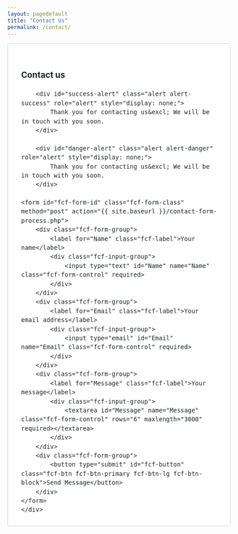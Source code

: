```yaml
---
layout: pagedefault
title: "Contact Us"
permalink: /contact/
---
```


<html>
<head>
    <meta charset="utf-8">
    <meta name="viewport" content="width=device-width, initial-scale=1, shrink-to-fit=no">
    <title>contact form</title>
</head>

<body>

<div class="fcf-body">
    <div id="fcf-form">
    <h3 class="fcf-h3">Contact us</h3>

		<div id="success-alert" class="alert alert-success" role="alert" style="display: none;">
			Thank you for contacting us&excl; We will be in touch with you soon.
		</div>

		<div id="danger-alert" class="alert alert-danger" role="alert" style="display: none;">
			Thank you for contacting us&excl; We will be in touch with you soon.
		</div>

    <form id="fcf-form-id" class="fcf-form-class" method="post" action="{{ site.baseurl }}/contact-form-process.php">
        <div class="fcf-form-group">
            <label for="Name" class="fcf-label">Your name</label>
            <div class="fcf-input-group">
                <input type="text" id="Name" name="Name" class="fcf-form-control" required>
            </div>
        </div>
        <div class="fcf-form-group">
            <label for="Email" class="fcf-label">Your email address</label>
            <div class="fcf-input-group">
                <input type="email" id="Email" name="Email" class="fcf-form-control" required>
            </div>
        </div>
        <div class="fcf-form-group">
            <label for="Message" class="fcf-label">Your message</label>
            <div class="fcf-input-group">
                <textarea id="Message" name="Message" class="fcf-form-control" rows="6" maxlength="3000" required></textarea>
            </div>
        </div>
        <div class="fcf-form-group">
            <button type="submit" id="fcf-button" class="fcf-btn fcf-btn-primary fcf-btn-lg fcf-btn-block">Send Message</button>
        </div>
    </form>
    </div>

</div>

</body>
</html>

<style>
    #fcf-form {
    display:block;
}

.fcf-body {
    margin: 0;
    font-family: -apple-system, Arial, sans-serif;
    font-size: 1rem;
    font-weight: 400;
    line-height: 1.5;
    color: #212529;
    text-align: left;
    background-color: #fff;
    padding: 30px;
    padding-bottom: 10px;
    border: 1px solid #ced4da;
    border-radius: 0.25rem;
    max-width: 100%;
}

.fcf-form-group {
    margin-bottom: 1rem;
}

.fcf-input-group {
    position: relative;
    display: -ms-flexbox;
    display: flex;
    -ms-flex-wrap: wrap;
    flex-wrap: wrap;
    -ms-flex-align: stretch;
    align-items: stretch;
    width: 100%;
}

.fcf-form-control {
    display: block;
    width: 100%;
    height: calc(1.5em + 0.75rem + 2px);
    padding: 0.375rem 0.75rem;
    font-size: 1rem;
    font-weight: 400;
    line-height: 1.5;
    color: #495057;
    background-color: #fff;
    background-clip: padding-box;
    border: 1px solid #ced4da;
    outline: none;
    border-radius: 0.25rem;
    transition: border-color 0.15s ease-in-out, box-shadow 0.15s ease-in-out;
}

.fcf-form-control:focus {
    border: 1px solid #313131;
}

select.fcf-form-control[size], select.fcf-form-control[multiple] {
    height: auto;
}

textarea.fcf-form-control {
    font-family: -apple-system, Arial, sans-serif;
    height: auto;
}

label.fcf-label {
    display: inline-block;
    margin-bottom: 0.5rem;
}

.fcf-credit {
    padding-top: 10px;
    font-size: 0.9rem;
    color: #545b62;
}

.fcf-credit a {
    color: #545b62;
    text-decoration: underline;
}

.fcf-credit a:hover {
    color: #0056b3;
    text-decoration: underline;
}

.fcf-btn {
    display: inline-block;
    font-weight: 400;
    color: #212529;
    text-align: center;
    vertical-align: middle;
    cursor: pointer;
    -webkit-user-select: none;
    -moz-user-select: none;
    -ms-user-select: none;
    user-select: none;
    background-color: transparent;
    border: 1px solid transparent;
    padding: 0.375rem 0.75rem;
    font-size: 1rem;
    line-height: 1.5;
    border-radius: 0.25rem;
    transition: color 0.15s ease-in-out, background-color 0.15s ease-in-out, border-color 0.15s ease-in-out, box-shadow 0.15s ease-in-out;
}

@media (prefers-reduced-motion: reduce) {
    .fcf-btn {
        transition: none;
    }
}

.fcf-btn:hover {
    color: #212529;
    text-decoration: none;
}

.fcf-btn:focus, .fcf-btn.focus {
    outline: 0;
    box-shadow: 0 0 0 0.2rem rgba(0, 123, 255, 0.25);
}

.fcf-btn-primary {
    color: #fff;
    background-color: #007bff;
    border-color: #007bff;
}

.fcf-btn-primary:hover {
    color: #fff;
    background-color: #0069d9;
    border-color: #0062cc;
}

.fcf-btn-primary:focus, .fcf-btn-primary.focus {
    color: #fff;
    background-color: #0069d9;
    border-color: #0062cc;
    box-shadow: 0 0 0 0.2rem rgba(38, 143, 255, 0.5);
}

.fcf-btn-lg, .fcf-btn-group-lg>.fcf-btn {
    padding: 0.5rem 1rem;
    font-size: 1.25rem;
    line-height: 1.5;
    border-radius: 0.3rem;
}

.fcf-btn-block {
    display: block;
    width: 100%;
}

.fcf-btn-block+.fcf-btn-block {
    margin-top: 0.5rem;
}

input[type="submit"].fcf-btn-block, input[type="reset"].fcf-btn-block, input[type="button"].fcf-btn-block {
    width: 100%;
}

</style>

<script>
	$( document ).ready(function() {
		var queryString = window.location.search;

		var urlParams = new URLSearchParams(queryString);

		var response = urlParams.get('response');

		if (response.length) {
			if (response == "success") {
				$('#success-alert').show();
			}
		}
	});
</script>